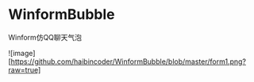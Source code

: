 # WinformBubble
Winform仿QQ聊天气泡

![image][https://github.com/haibincoder/WinformBubble/blob/master/form1.png?raw=true]